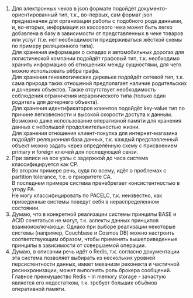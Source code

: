 1. Для электронных чеков в json формате подойдёт документо-ориентированный тип, т.к., во-первых, сам формат json предназначен для организации работы с подобного рода данными, и, во-вторых, информация из кассового чека может быть легко добавлена в базу в зависимости от представленных в чеке товаров или услуг (т.е. нет необходимости придерживаться жёсткой схемы по примеру реляционного типа).   
Для хранения информации о складах и автомобильных дорогах для логистической компании подойдёт графовый тип, т.к.  необходимо хранить информацию об отношениях между сущностями, для чего можно использовать рёбра графа.   
Для хранения генеалогических деревьев подойдёт сетевой тип, т.к. сама природа таких отношений предполагает наличие родительских и дочерних объектов. Также отсутствует необходимость соблюдения ограничения иерархического типа (только один родитель для дочернего объекта).   
Для хранения идентификаторов клиентов подойдёт key-value тип по причине легковесности и высокой скорости доступа к данным. Возможно даже использование оперативной памяти для хранения данных с небольшой продолжительностью жизни.   
Для хранения отношения клиент-покупка для интернет-магазина подойдёт реляционная база данных, т.к. каждый представленный объект можно задать через определённую схему с присвоением primary и foreign ключей для последующей связи.
2. При записи на все узлы с задержкой до часа система классифицируется как CP.  
Во втором примере речь, судя по всему, идёт о проблемах с partition tolerance, т.е. о приоритете CA.   
В последнем примере система пренебрегает консистентностью в угоду PA.   
Не могу классифицировать по PACELC, т.к. неизвестно, как приведенные системы поведут себя в нераспределенном состоянии.   
3. Думаю, что в конкретной реализации системы принципы BASE и ACID сочетаться не могут, т.к. аспекты данных принципов взаимоисключающи. Однако при выборе реализации некоторые системы (например, Couchbase и Cosmos DB) можно настроить соответствующим образом, чтобы применять вышеприведенные принципы в зависимости от совершаемой операции.   
4. Думаю, в описании речь идёт о Redis, т.к. согласно документации эта система позволяет выбирать из нескольких уровней персистентности данных, имеет механизм реконекта и частичной ресинхронизации, может выполнять роль брокера сообщений. Главное преимущество Redis - in memory storage - зачастую является его недостатком, т.к. требует больших объёмов оперативной памяти.
